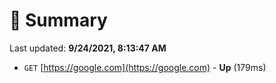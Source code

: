 # 📖 Summary
Last updated: **9/24/2021, 8:13:47 AM**

- `GET` [https://google.com](https://google.com) - **Up** (179ms)
